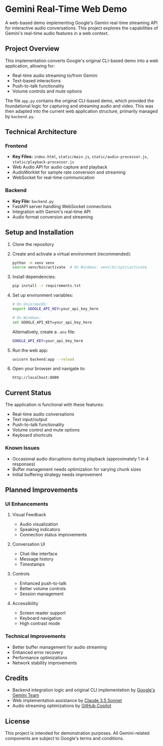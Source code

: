 # Gemini Real-Time Web Demo

A web-based demo implementing Google's Gemini real-time streaming API for interactive audio conversations. This project explores the capabilities of Gemini's real-time audio features in a web context.

## Project Overview

This implementation converts Google's original CLI-based demo into a web application, allowing for:
- Real-time audio streaming to/from Gemini
- Text-based interactions
- Push-to-talk functionality
- Volume controls and mute options

The file `app.py` contains the original CLI-based demo, which provided the foundational logic for capturing and streaming audio and video. This was then adapted into the current web application structure, primarily managed by `backend.py`.

## Technical Architecture

### Frontend
- **Key Files:** `index.html`, `static/main.js`, `static/audio-processor.js`, `static/playback-processor.js`
- Web Audio API for audio capture and playback
- AudioWorklet for sample rate conversion and streaming
- WebSocket for real-time communication

### Backend
- **Key File:** `backend.py`
- FastAPI server handling WebSocket connections
- Integration with Gemini's real-time API
- Audio format conversion and streaming

## Setup and Installation

1. Clone the repository
2. Create and activate a virtual environment (recommended):
   ```bash
   python -m venv venv
   source venv/bin/activate  # On Windows: venv\Scripts\activate
   ```

3. Install dependencies:
   ```bash
   pip install -r requirements.txt
   ```

4. Set up environment variables:
   ```bash
   # On Unix/macOS:
   export GOOGLE_API_KEY=your_api_key_here

   # On Windows:
   set GOOGLE_API_KEY=your_api_key_here
   ```
   
   Alternatively, create a `.env` file:
   ```bash
   GOOGLE_API_KEY=your_api_key_here
   ```

5. Run the web app:
   ```bash
   uvicorn backend:app --reload
   ```

6. Open your browser and navigate to:
   ```
   http://localhost:8000
   ```

## Current Status

The application is functional with these features:
- Real-time audio conversations
- Text input/output
- Push-to-talk functionality
- Volume control and mute options
- Keyboard shortcuts

### Known Issues
- Occasional audio disruptions during playback (approximately 1 in 4 responses)
- Buffer management needs optimization for varying chunk sizes
- Initial buffering strategy needs improvement

## Planned Improvements

### UI Enhancements
1. Visual Feedback
   - Audio visualization
   - Speaking indicators
   - Connection status improvements

2. Conversation UI
   - Chat-like interface
   - Message history
   - Timestamps

3. Controls
   - Enhanced push-to-talk
   - Better volume controls
   - Session management

4. Accessibility
   - Screen reader support
   - Keyboard navigation
   - High contrast mode

### Technical Improvements
- Better buffer management for audio streaming
- Enhanced error recovery
- Performance optimizations
- Network stability improvements

## Credits

- Backend integration logic and original CLI implementation by [Google's Gemini Team](https://github.com/google/generative-ai-python)
- Web implementation assistance by [Claude 3.5 Sonnet](https://www.anthropic.com/claude)
- Audio streaming optimizations by [GitHub Copilot](https://github.com/features/copilot)

## License

This project is intended for demonstration purposes. All Gemini-related components are subject to Google's terms and conditions.
